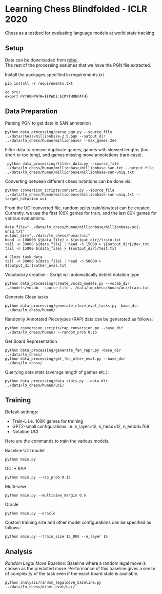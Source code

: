 # Learning Chess Blindfolded - ICLR 2020 
Chess as a testbed for evaluating language models at world state tracking. 

## Setup
Data can be downloaded from [rebel](http://rebel13.nl/dl.html?file=dl/MillionBase%202.5%20(PGN).7z). <br/>
The rest of the processing assumes that we have the PGN file extracted. 

Install the packages specified in requirements.txt
```
pip install -r requirements.txt
```

```
cd src/
export PYTHONPATH=${PWD}:${PYTHONPATH}
```

## Data Preparation


Parsing PGN to get data in SAN annotation
```
python data_processing/parse_pgn.py --source_file ../data/chess/millionbase-2.5.pgn --output_dir ../data/lm_chess/human/millionbase/ --max_games 2e6
```
Filter data to remove duplicate games, games with skewed lengths (too short or too long), and games missing move annotations (rare case).
```
 python data_processing/filter_data.py --source_file ../data/lm_chess/human/millionbase/millionbase-san.txt --output_file ../data/lm_chess/human/millionbase/millionbase-san-uniq.txt
```
Converting between different chess notations can be done via:
```
python conversion_scripts/convert.py --source_file ../data/lm_chess/human/millionbase/millionbase-san-uniq.txt --target_notation uci
```

From the UCI converted file, random splits train/dev/test can be created. Currently, we use the first 100K games for train, and the last 80K games for various evaluations.
```
data_file="../data/lm_chess/human/millionbase/millionbase-uci-uniq.txt"
output_dir="../data/lm_chess/human/uci"
head -n 100000 ${data_file} > ${output_dir}/train.txt
tail -n 30000 ${data_file} | head -n 15000 > ${output_dir}/dev.txt
tail -n 15000 ${data_file} > ${output_dir}/test.txt

# Cloze task data
tail -n 80000 ${data_file} | head -n 50000 > ${output_dir}/other_eval.txt
```


Vocabulary creation - Script will automatically detect notation type
```
python data_processing/create_vocab_models.py --vocab_dir ../models/vocab --source_file ../data/lm_chess/human/uci/train.txt
```
Generate Cloze tasks
```
python data_processing/generate_cloze_eval_tasks.py -base_dir ../data/lm_chess/human/
```
Randomly Annotated Piecetypes (RAP) data can be generated as follows:
```
python conversion_scripts/rap_conversion.py --base_dir ../data/lm_chess/human/ --random_prob 0.15
```
Get Board Representation
```
python data_processing/generate_fen_repr.py -base_dir ../data/lm_chess/
python data_processing/get_fen_other_eval.py --base_dir ../data/lm_chess/
```
Querying data stats (average length of games etc.):
```
python data_processing/data_stats.py --data_dir ../data/lm_chess/human/uci/
```

## Training 

Default settings:
- Train-L i.e. 100K games for training
- GPT2-small configurations i.e. n_layer=12, n_head=12, n_embd=768
- Notation UCI

Here are the commands to train the various models. <br/>

Baseline UCI model
```
python main.py
```
UCI + RAP
```
python main.py --rap_prob 0.15
```
Multi-view
```
python main.py --multiview_margin 0.6
```
Oracle
```
python main.py --oracle
```
Custom training size and other model configurations can be specified as follows:
```
python main.py --train_size 15_000 --n_layer 16
``` 

## Analysis
_Random Legal Move Baseline_: Baseline where a random legal move is chosen 
as the predicted move. Performance of this baseline gives a sense of 
complexity of the task even if the exact board state is available. 

```
python analysis/random_legalmove_baseline.py ../data/lm_chess/other_eval/uci/
```
